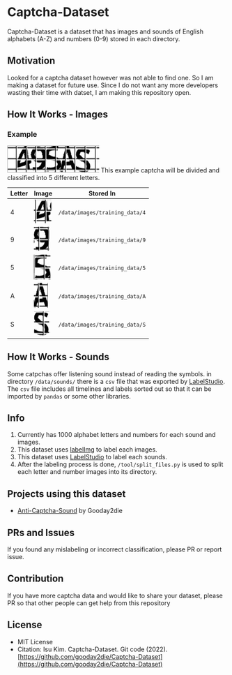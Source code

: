 # Captcha-Dataset
Captcha-Dataset is a dataset that has images and sounds of English alphabets (A-Z) and numbers (0-9) stored in each directory.

## Motivation
Looked for a captcha dataset however was not able to find one. So I am making a dataset for future use. Since I do not want any more developers wasting their time with datset, I am making this repository open.

## How It Works - Images
### Example
![Example Captcha](https://raw.githubusercontent.com/gooday2die/Captcha-Dataset/main/github/pics/1.png)
This example captcha will be divided and classified into 5 different letters.

|Letter|Image|Stored In|
|--|--|--|
|4|![4](https://raw.githubusercontent.com/gooday2die/Captcha-Dataset/main/github/pics/s_1.png)|`/data/images/training_data/4`|
|9|![9](https://raw.githubusercontent.com/gooday2die/Captcha-Dataset/main/github/pics/s_2.png)|`/data/images/training_data/9`| 
|5|![5](https://raw.githubusercontent.com/gooday2die/Captcha-Dataset/main/github/pics/s_3.png)|`/data/images/training_data/5`|
|A|![A](https://raw.githubusercontent.com/gooday2die/Captcha-Dataset/main/github/pics/s_4.png)|`/data/images/training_data/A`|
|S|![S](https://raw.githubusercontent.com/gooday2die/Captcha-Dataset/main/github/pics/s_5.png)|`/data/images/training_data/S`|

## How It Works - Sounds
Some catpchas offer listening sound instead of reading the symbols. in directory `/data/sounds/` there is a `csv` file that was exported by [LabelStudio](https://labelstud.io/).  The `csv` file includes all timelines and labels sorted out so that it can be imported by `pandas` or some other libraries. 

## Info
1. Currently has 1000 alphabet letters and numbers for each sound and images.
2. This dataset uses [labelImg](https://github.com/tzutalin/labelImg) to label each images. 
3. This dataset uses [LabelStudio](https://labelstud.io) to label each sounds.
4. After the labeling process is done, `/tool/split_files.py` is used to split each letter and number images into its directory.

## Projects using this dataset
- [Anti-Captcha-Sound](https://github.com/gooday2die/Anti-Captcha-Sound) by Gooday2die

## PRs and Issues
If you found any mislabeling or incorrect classification, please PR or report issue.

## Contribution
If you have more captcha data and would like to share your dataset, please PR so that other people can get help from this repository

## License
- MIT License
- Citation: Isu Kim. Captcha-Dataset. Git code (2022). [https://github.com/gooday2die/Captcha-Dataset](https://github.com/gooday2die/Captcha-Dataset)
